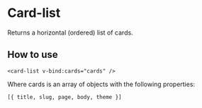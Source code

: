 # Card-list

Returns a horizontal (ordered) list of cards.

## How to use

`<card-list v-bind:cards="cards" />`

Where cards is an array of objects with the following properties:

`[{
  title,
  slug,
  page,
  body,
  theme
}]`
